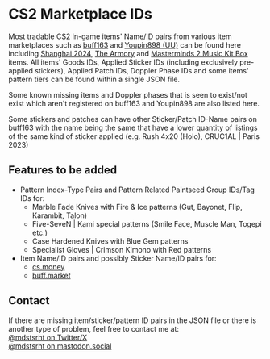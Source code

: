 # CS2 Marketplace IDs

Most tradable CS2 in-game items' Name/ID pairs from various item marketplaces such as [buff163](https://buff.163.com) and [Youpin898 (UU)](https://www.youpin898.com/) can be found here including [Shanghai 2024](https://store.steampowered.com/news/app/730/view/4472732402493426409), [The Armory](https://store.steampowered.com/sale/armory) and [Masterminds 2 Music Kit Box](https://store.steampowered.com/news/app/730/view/4273439871236872890) items. All items' Goods IDs, Applied Sticker IDs (including exclusively pre-applied stickers), Applied Patch IDs, Doppler Phase IDs and some items' pattern tiers can be found within a single JSON file.<br>

Some known missing items and Doppler phases that is seen to exist/not exist which aren't registered on buff163 and Youpin898 are also listed here.<br>

Some stickers and patches can have other Sticker/Patch ID-Name pairs on buff163 with the name being the same that have a lower quantity of listings of the same kind of sticker applied (e.g. Rush 4x20 (Holo), CRUC1AL | Paris 2023)<br>

## Features to be added

* Pattern Index-Type Pairs and Pattern Related Paintseed Group IDs/Tag IDs for:
    - Marble Fade Knives with Fire & Ice patterns (Gut, Bayonet, Flip, Karambit, Talon)
    - Five-SeveN | Kami special patterns (Smile Face, Muscle Man, Togepi etc.)
    - Case Hardened Knives with Blue Gem patterns
    - Specialist Gloves | Crimson Kimono with Red patterns
* Item Name/ID pairs and possibly Sticker Name/ID pairs for:
    - [cs.money](https://cs.money/)
    - [buff.market](https://buff.market/)

## Contact

If there are missing item/sticker/pattern ID pairs in the JSON file or there is another type of problem, feel free to contact me at:<br>
[@mdstsrht on Twitter/X](https://twitter.com/mdstsrht)<br>
[@mdstsrht on mastodon.social](https://mastodon.social/@mdstsrht)